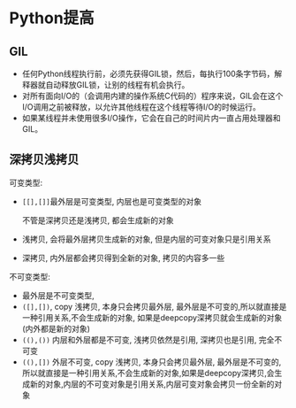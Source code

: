 # Python提高

## GIL

* 任何Python线程执行前，必须先获得GIL锁，然后，每执行100条字节码，解释器就自动释放GIL锁，让别的线程有机会执行。
* 对所有面向I/O的（会调用内建的操作系统C代码的）程序来说，GIL会在这个I/O调用之前被释放，以允许其他线程在这个线程等待I/O的时候运行。
* 如果某线程并未使用很多I/O操作，它会在自己的时间片内一直占用处理器和GIL。

## 深拷贝浅拷贝

可变类型:

* `[[],[]]`最外层是可变类型, 内层也是可变类型的对象 

  不管是深拷贝还是浅拷贝, 都会生成新的对象

* 浅拷贝, 会将最外层拷贝生成新的对象, 但是内层的可变对象只是引用关系
* 深拷贝, 内外层都会拷贝得到全新的对象, 拷贝的内容多一些

不可变类型:

* 最外层是不可变类型, 
* `([],[])`, copy 浅拷贝, 本身只会拷贝最外层, 最外层是不可变的,所以就直接是一种引用关系,不会生成新的对象, 如果是deepcopy深拷贝就会生成新的对象\(内外都是新的对象\)
* `((),())` 内层和外层都是不可变, 浅拷贝依然是引用, 深拷贝也是引用, 完全不可变
* `((),[])` 外层不可变, copy 浅拷贝, 本身只会拷贝最外层, 最外层是不可变的,所以就直接是一种引用关系,不会生成新的对象,如果是deepcopy深拷贝,会生成新的对象,内层的不可变对象是引用关系,内层可变对象会拷贝一份全新的对象

